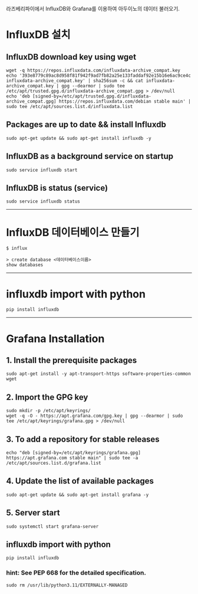 라즈베리파이에서 InfluxDB와 Grafana를 이용하여 아두이노의 데이터 불러오기.


# InfluxDB 설치

## InfluxDB download key using wget

    wget -q https://repos.influxdata.com/influxdata-archive_compat.key
    echo '393e8779c89ac8d958f81f942f9ad7fb82a25e133faddaf92e15b16e6ac9ce4c influxdata-archive_compat.key' | sha256sum -c && cat influxdata-archive_compat.key | gpg --dearmor | sudo tee /etc/apt/trusted.gpg.d/influxdata-archive_compat.gpg > /dev/null
    echo 'deb [signed-by=/etc/apt/trusted.gpg.d/influxdata-archive_compat.gpg] https://repos.influxdata.com/debian stable main' | sudo tee /etc/apt/sources.list.d/influxdata.list

## Packages are up to date && install Influxdb

    sudo apt-get update && sudo apt-get install influxdb -y

## InfluxDB as a background service on startup

    sudo service influxdb start

## InfluxDB is status (service)

    sudo service influxdb status

---

# InfluxDB 데이터베이스 만들기

    $ influx

    > create database <데이터베이스이름>
    show databases

---

# influxdb import with python

    pip install influxdb

---

# Grafana Installation

## 1. Install the prerequisite packages

    sudo apt-get install -y apt-transport-https software-properties-common wget

## 2. Import the GPG key

    sudo mkdir -p /etc/apt/keyrings/
    wget -q -O - https://apt.grafana.com/gpg.key | gpg --dearmor | sudo tee /etc/apt/keyrings/grafana.gpg > /dev/null

## 3. To add a repository for stable releases

    echo "deb [signed-by=/etc/apt/keyrings/grafana.gpg] https://apt.grafana.com stable main" | sudo tee -a /etc/apt/sources.list.d/grafana.list

## 4. Update the list of available packages

    sudo apt-get update && sudo apt-get install grafana -y

## 5. Server start

    sudo systemctl start grafana-server


## influxdb import with python
    
    pip install influxdb

### hint: See PEP 668 for the detailed specification.

    sudo rm /usr/lib/python3.11/EXTERNALLY-MANAGED

